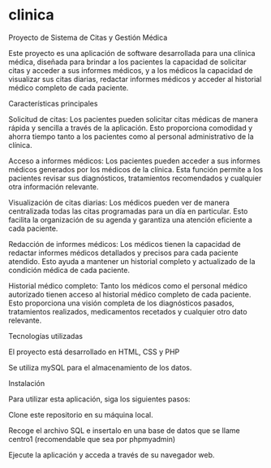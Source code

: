 # clinica
Proyecto de Sistema de Citas y Gestión Médica

Este proyecto es una aplicación de software desarrollada para una clínica médica, diseñada para brindar a los pacientes la capacidad de solicitar citas y 
acceder a sus informes médicos, y a los médicos la capacidad de visualizar sus citas diarias, redactar informes médicos y acceder al historial médico completo de cada paciente.


Características principales

Solicitud de citas: Los pacientes pueden solicitar citas médicas de manera rápida y sencilla a través de la aplicación. Esto proporciona comodidad y ahorra tiempo tanto a los pacientes como al personal administrativo de la clínica.

Acceso a informes médicos: Los pacientes pueden acceder a sus informes médicos generados por los médicos de la clínica. Esta función permite a los pacientes revisar sus diagnósticos, tratamientos recomendados y cualquier otra información relevante.

Visualización de citas diarias: Los médicos pueden ver de manera centralizada todas las citas programadas para un día en particular. Esto facilita la organización de su agenda y garantiza una atención eficiente a cada paciente.

Redacción de informes médicos: Los médicos tienen la capacidad de redactar informes médicos detallados y precisos para cada paciente atendido. Esto ayuda a mantener un historial completo y actualizado de la condición médica de cada paciente.

Historial médico completo: Tanto los médicos como el personal médico autorizado tienen acceso al historial médico completo de cada paciente. Esto proporciona una visión completa de los diagnósticos pasados, tratamientos realizados, medicamentos recetados y cualquier otro dato relevante.


Tecnologías utilizadas

El proyecto está desarrollado en HTML, CSS y PHP 

Se utiliza mySQL para el almacenamiento de los datos.


Instalación

Para utilizar esta aplicación, siga los siguientes pasos:

Clone este repositorio en su máquina local.

Recoge el archivo SQL e insertalo en una base de datos que se llame centro1 (recomendable que sea por phpmyadmin)

Ejecute la aplicación y acceda a través de su navegador web.
